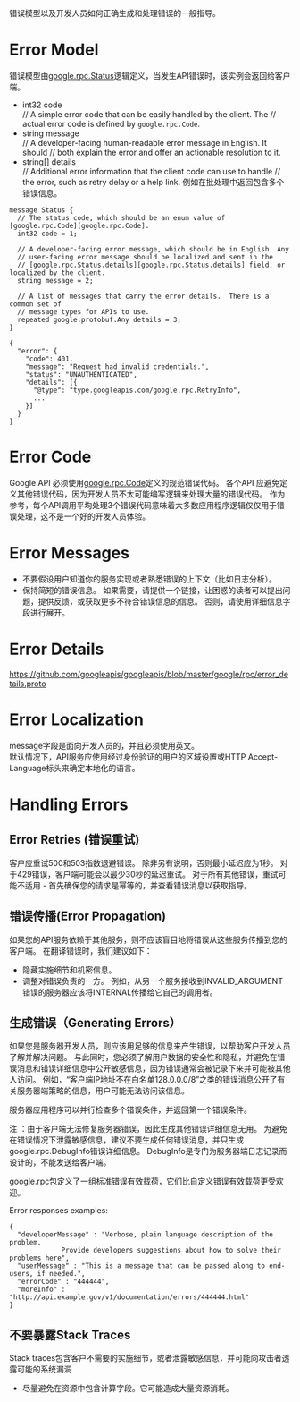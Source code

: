 错误模型以及开发人员如何正确生成和处理错误的一般指导。

# Error Model

错误模型由[google.rpc.Status](https://github.com/googleapis/googleapis/blob/master/google/rpc/status.proto)逻辑定义，当发生API错误时，该实例会返回给客户端。

- int32 code  
// A simple error code that can be easily handled by the client. The
// actual error code is defined by `google.rpc.Code`.
- string message  
// A developer-facing human-readable error message in English. It should
// both explain the error and offer an actionable resolution to it.  
- string[] details  
// Additional error information that the client code can use to handle
// the error, such as retry delay or a help link.
例如在批处理中返回包含多个错误信息。

```
message Status {
  // The status code, which should be an enum value of [google.rpc.Code][google.rpc.Code].
  int32 code = 1;

  // A developer-facing error message, which should be in English. Any
  // user-facing error message should be localized and sent in the
  // [google.rpc.Status.details][google.rpc.Status.details] field, or localized by the client.
  string message = 2;

  // A list of messages that carry the error details.  There is a common set of
  // message types for APIs to use.
  repeated google.protobuf.Any details = 3;
}
```

```
{
  "error": {
    "code": 401,
    "message": "Request had invalid credentials.",
    "status": "UNAUTHENTICATED",
    "details": [{
      "@type": "type.googleapis.com/google.rpc.RetryInfo",
      ...
    }]
  }
}
```

# Error Code
Google API 必须使用[google.rpc.Code](https://github.com/googleapis/googleapis/blob/master/google/rpc/code.proto)定义的规范错误代码。 各个API 应避免定义其他错误代码，因为开发人员不太可能编写逻辑来处理大量的错误代码。 作为参考，每个API调用平均处理3个错误代码意味着大多数应用程序逻辑仅仅用于错误处理，这不是一个好的开发人员体验。


# Error Messages
- 不要假设用户知道你的服务实现或者熟悉错误的上下文（比如日志分析）。
- 保持简短的错误信息。 如果需要，请提供一个链接，让困惑的读者可以提出问题，提供反馈，或获取更多不符合错误信息的信息。 否则，请使用详细信息字段进行展开。

# Error Details
https://github.com/googleapis/googleapis/blob/master/google/rpc/error_details.proto

# Error Localization
message字段是面向开发人员的，并且必须使用英文。  
默认情况下，API服务应使用经过身份验证的用户的区域设置或HTTP Accept-Language标头来确定本地化的语言。


# Handling Errors
## Error Retries (错误重试)
客户应重试500和503指数退避错误。 除非另有说明，否则最小延迟应为1秒。 对于429错误，客户端可能会以最少30秒的延迟重试。 对于所有其他错误，重试可能不适用 - 首先确保您的请求是幂等的，并查看错误消息以获取指导。

## 错误传播(Error Propagation)
如果您的API服务依赖于其他服务，则不应该盲目地将错误从这些服务传播到您的客户端。 在翻译错误时，我们建议如下：

- 隐藏实施细节和机密信息。
- 调整对错误负责的一方。 例如，从另一个服务接收到INVALID_ARGUMENT错误的服务器应该将INTERNAL传播给它自己的调用者。

## 生成错误（Generating Errors）
如果您是服务器开发人员，则应该用足够的信息来产生错误，以帮助客户开发人员了解并解决问题。 与此同时，您必须了解用户数据的安全性和隐私，并避免在错误消息和错误详细信息中公开敏感信息，因为错误通常会被记录下来并可能被其他人访问。 例如，“客户端IP地址不在白名单128.0.0.0/8”之类的错误消息公开了有关服务器端策略的信息，用户可能无法访问该信息。

 服务器应用程序可以并行检查多个错误条件，并返回第一个错误条件。  

 注 ：由于客户端无法修复服务器错误，因此生成其他错误详细信息无用。 为避免在错误情况下泄露敏感信息，建议不要生成任何错误消息，并只生成google.rpc.DebugInfo错误详细信息。 DebugInfo是专门为服务器端日志记录而设计的，不能发送给客户端。

 google.rpc包定义了一组标准错误有效载荷，它们比自定义错误有效载荷更受欢迎。


Error responses examples:  
```
{
  "developerMessage" : "Verbose, plain language description of the problem.
             Provide developers suggestions about how to solve their problems here",
  "userMessage" : "This is a message that can be passed along to end-users, if needed.",
  "errorCode" : "444444",
  "moreInfo" : "http://api.example.gov/v1/documentation/errors/444444.html"
}
```
## 不要暴露Stack Traces
Stack traces包含客户不需要的实施细节，或者泄露敏感信息，并可能向攻击者透露可能的系统漏洞

- 尽量避免在资源中包含计算字段。它可能造成大量资源消耗。
